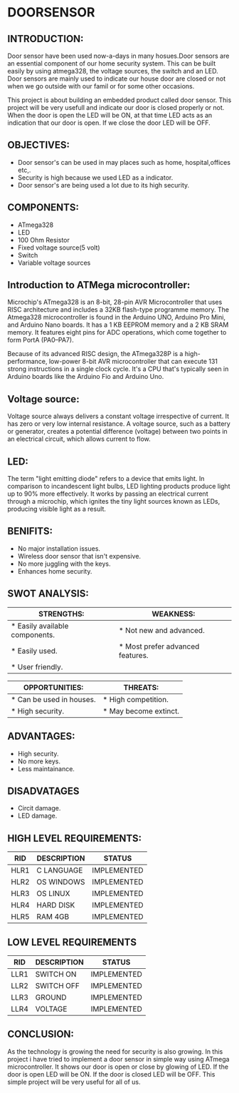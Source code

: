 # DOORSENSOR
## INTRODUCTION:

Door sensor have been used now-a-days in many hosues.Door sensors are an essential component of our home security system. This can be built easily by using atmega328, the voltage sources, the switch and an LED. Door sensors are mainly used to indicate our house door are closed or not when we go outside with our famil or for some other occasions. 

This project is about building an embedded product called door sensor. This project will be very usefull and indicate our door is closed properly or not. When the door is open the LED will be ON, at that time LED acts as an indication that our door is open. If we close the door LED will be OFF.

## OBJECTIVES:

* Door sensor's can be used in may places such as home, hospital,offices etc,.
* Security is high because we used LED as a indicator.
* Door sensor's are being used a lot due to its high security.

## COMPONENTS:

* ATmega328
* LED
* 100 Ohm Resistor
* Fixed voltage source(5 volt)
* Switch
* Variable voltage sources

## Introduction to ATMega microcontroller:

Microchip's ATmega328 is an 8-bit, 28-pin AVR Microcontroller that uses RISC architecture and includes a 32KB flash-type programme memory. The Atmega328 microcontroller is found in the Arduino UNO, Arduino Pro Mini, and Arduino Nano boards. It has a 1 KB EEPROM memory and a 2 KB SRAM memory. It features eight pins for ADC operations, which come together to form PortA (PA0–PA7).

Because of its advanced RISC design, the ATmega328P is a high-performance, low-power 8-bit AVR microcontroller that can execute 131 strong instructions in a single clock cycle. It's a CPU that's typically seen in Arduino boards like the Arduino Fio and Arduino Uno.

## Voltage source:

Voltage source always delivers a constant voltage irrespective of current. It has zero or very low internal resistance. A voltage source, such as a battery or generator, creates a potential difference (voltage) between two points in an electrical circuit, which allows current to flow.

## LED:

The term "light emitting diode" refers to a device that emits light. In comparison to incandescent light bulbs, LED lighting products produce light up to 90% more effectively. It works by passing an electrical current through a microchip, which ignites the tiny light sources known as LEDs, producing visible light as a result.
 
## BENIFITS:

* No major installation issues.
* Wireless door sensor that isn't expensive.
* No more juggling with the keys.
* Enhances home security.

## SWOT ANALYSIS:

| STRENGTHS:                    | WEAKNESS:                       |
|-------------------------------|---------------------------------|
| * Easily available components.| * Not new and advanced.         |
| * Easily used.                | * Most prefer advanced features.|
| * User friendly.              |                                 |

| OPPORTUNITIES:                | THREATS:                        |                               
|-------------------------------|---------------------------------|                                 
| * Can be used in houses.      | * High competition.             |
| * High security.              | * May become extinct.           |


## ADVANTAGES:

* High security.
* No more keys.
* Less maintainance.

## DISADVATAGES

* Circit damage.
* LED damage.

## HIGH LEVEL REQUIREMENTS:

| RID  | DESCRIPTION | STATUS      |
|------|-------------|-------------|
| HLR1 | C LANGUAGE  | IMPLEMENTED |
| HLR2 | OS WINDOWS  | IMPLEMENTED |
| HLR3 | OS LINUX    | IMPLEMENTED |
| HLR4 | HARD DISK   | IMPLEMENTED |
| HLR5 | RAM 4GB     | IMPLEMENTED |

## LOW LEVEL REQUIREMENTS

| RID  | DESCRIPTION | STATUS      |
|------|-------------|-------------|
| LLR1 | SWITCH ON   | IMPLEMENTED |
| LLR2 | SWITCH OFF  | IMPLEMENTED |
| LLR3 | GROUND      | IMPLEMENTED |
| LLR4 | VOLTAGE     | IMPLEMENTED |

## CONCLUSION:

As the technology is growing the need for security is also growing. In this project i have tried to implement a door sensor in simple way using ATmega microcontroller. It shows our door is open or close by glowing of LED. If the door is open LED will be ON. If the door is closed LED will be OFF. This simple project will be very useful for all of us.

